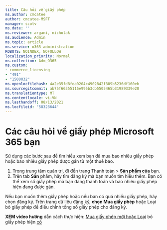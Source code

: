```yaml
---
title: Câu hỏi về giấy phép
ms.author: cmcatee
author: cmcatee-MSFT
manager: scotv
ms.date: ''
ms.reviewer: argani, nicholak
ms.audience: Admin
ms.topic: article
ms.service: o365-administration
ROBOTS: NOINDEX, NOFOLLOW
localization_priority: Normal
ms.collection: Adm_O365
ms.custom:
- commerce_licensing
- "491"
- "1500032"
ms.openlocfilehash: 4a2e35fd8fea0204c4902842f309b5236df160eb
ms.sourcegitcommit: ab75f66355116e995b3cb5505465b31989339e28
ms.translationtype: MT
ms.contentlocale: vi-VN
ms.lasthandoff: 08/13/2021
ms.locfileid: "58328644"
---
```

# <a name="questions-about-your-microsoft-365-license"></a>Các câu hỏi về giấy phép Microsoft 365 bạn

Sử dụng các bước sau để tìm hiểu xem bạn đã mua bao nhiêu giấy phép hoặc bao nhiêu giấy phép được gán từ một thuê bao.
  
1. Trong trung tâm quản  trị, đi đến trang Thanh toán \> **[Sản phẩm của](https://go.microsoft.com/fwlink/p/?linkid=842054)** bạn.
2. Trên tab **Sản** phẩm, hãy tìm đăng ký mà bạn muốn tìm hiểu thêm. Bạn có thể xem số giấy phép mà bạn đang thanh toán và bao nhiêu giấy phép hiện đang được gán.

Nếu bạn muốn thêm giấy phép hoặc nếu bạn có quá nhiều giấy phép, hãy chọn đăng ký. Trên trang dữ liệu đăng ký, **chọn Mua giấy phép** hoặc Loại bỏ giấy phép để điều chỉnh tổng số giấy phép cho đăng ký. 

**XEM video hướng** dẫn cách thực hiện: [Mua giấy phép mới hoặc Loại](https://go.microsoft.com/fwlink/p/?linkid=2154857) bỏ giấy phép hiện [có](https://go.microsoft.com/fwlink/p/?linkid=2154938)